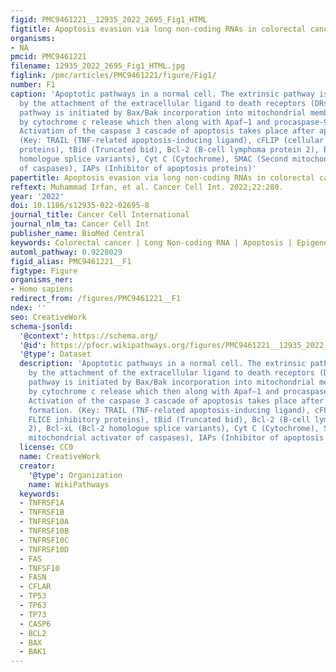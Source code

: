 ```yaml
---
figid: PMC9461221__12935_2022_2695_Fig1_HTML
figtitle: Apoptosis evasion via long non-coding RNAs in colorectal cancer
organisms:
- NA
pmcid: PMC9461221
filename: 12935_2022_2695_Fig1_HTML.jpg
figlink: /pmc/articles/PMC9461221/figure/Fig1/
number: F1
caption: 'Apoptotic pathways in a normal cell. The extrinsic pathway is activated
  by the attachment of the extracellular ligand to death receptors (DRs). The intrinsic
  pathway is initiated by Bax/Bak incorporation into mitochondrial membrane followed
  by cytochrome c release which then along with Apaf–1 and procaspase-9 make apoptosome.
  Activation of the caspase 3 cascade of apoptosis takes place after apoptosome formation.
  (Key: TRAIL (TNF-related apoptosis-inducing ligand), cFLIP (cellular FLICE inhibitory
  proteins), tBid (Truncated bid), Bcl-2 (B-cell lymphoma protein 2), Bcl-xL (Bcl-2
  homologue splice variants), Cyt C (Cytochrome), SMAC (Second mitochondrial activator
  of caspases), IAPs (Inhibitor of apoptosis proteins)'
papertitle: Apoptosis evasion via long non-coding RNAs in colorectal cancer.
reftext: Muhammad Irfan, et al. Cancer Cell Int. 2022;22:280.
year: '2022'
doi: 10.1186/s12935-022-02695-8
journal_title: Cancer Cell International
journal_nlm_ta: Cancer Cell Int
publisher_name: BioMed Central
keywords: Colorectal cancer | Long Non-coding RNA | Apoptosis | Epigenetic | miRNA
automl_pathway: 0.9228029
figid_alias: PMC9461221__F1
figtype: Figure
organisms_ner:
- Homo sapiens
redirect_from: /figures/PMC9461221__F1
ndex: ''
seo: CreativeWork
schema-jsonld:
  '@context': https://schema.org/
  '@id': https://pfocr.wikipathways.org/figures/PMC9461221__12935_2022_2695_Fig1_HTML.html
  '@type': Dataset
  description: 'Apoptotic pathways in a normal cell. The extrinsic pathway is activated
    by the attachment of the extracellular ligand to death receptors (DRs). The intrinsic
    pathway is initiated by Bax/Bak incorporation into mitochondrial membrane followed
    by cytochrome c release which then along with Apaf–1 and procaspase-9 make apoptosome.
    Activation of the caspase 3 cascade of apoptosis takes place after apoptosome
    formation. (Key: TRAIL (TNF-related apoptosis-inducing ligand), cFLIP (cellular
    FLICE inhibitory proteins), tBid (Truncated bid), Bcl-2 (B-cell lymphoma protein
    2), Bcl-xL (Bcl-2 homologue splice variants), Cyt C (Cytochrome), SMAC (Second
    mitochondrial activator of caspases), IAPs (Inhibitor of apoptosis proteins)'
  license: CC0
  name: CreativeWork
  creator:
    '@type': Organization
    name: WikiPathways
  keywords:
  - TNFRSF1A
  - TNFRSF1B
  - TNFRSF10A
  - TNFRSF10B
  - TNFRSF10C
  - TNFRSF10D
  - FAS
  - TNFSF10
  - FASN
  - CFLAR
  - TP53
  - TP63
  - TP73
  - CASP6
  - BCL2
  - BAX
  - BAK1
---
```

